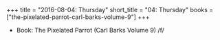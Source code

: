 +++
title = "2016-08-04: Thursday"
short_title = "04: Thursday"
books = ["the-pixelated-parrot-carl-barks-volume-9"]
+++


* Book: The Pixelated Parrot (Carl Barks Volume 9) /f/
